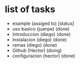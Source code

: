 # list of tasks

- example (assiged to) [status]
- uso basico (juanpe) (done)
- Introduccion (diego) (done)
- Instalacion (diego) (done)
- ramas (diego) (done)
- Github (Hector) (doing)
- configuracion (hector) (done)
